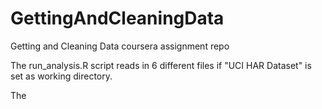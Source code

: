 GettingAndCleaningData
======================

Getting and Cleaning Data coursera assignment repo

The run_analysis.R script reads in 6 different files if "UCI HAR Dataset" is set as working directory.

The
